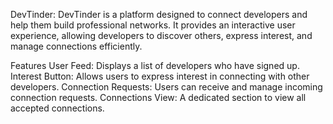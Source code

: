 DevTinder:
DevTinder is a platform designed to connect developers and help them build professional networks. It provides an interactive user experience, allowing developers to discover others, express interest, and manage connections efficiently.

Features
User Feed: Displays a list of developers who have signed up.
Interest Button: Allows users to express interest in connecting with other developers.
Connection Requests: Users can receive and manage incoming connection requests.
Connections View: A dedicated section to view all accepted connections.